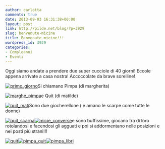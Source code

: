 ```yaml
---
author: carlotta
comments: true
date: 2013-09-03 16:31:38+00:00
layout: post
link: http://pilde.net/blog/?p=3929
slug: benvenute-micine
title: Benvenute micine!!!
wordpress_id: 3929
categories:
- Compleanni
- Eventi
---
```


Oggi siamo andate a prendere due super cucciole di 40 giorni! Eccole appena arrivate a casa nostra! Accoccolate da brave sorelline!

[![primo_giorno](http://pilde.net/blog/wp-content/uploads/2013/09/primo_giorno.jpg)](http://pilde.net/blog/wp-content/uploads/2013/09/primo_giorno.jpg)Si chiamano Pimpa (di margherita)

[![marghe_pimpa](http://pilde.net/blog/wp-content/uploads/2013/09/marghe_pimpa.jpg)](http://pilde.net/blog/wp-content/uploads/2013/09/marghe_pimpa.jpg)e Quit (di matilde)

[![quit_mati](http://pilde.net/blog/wp-content/uploads/2013/09/quit_mati.jpg)](http://pilde.net/blog/wp-content/uploads/2013/09/quit_mati.jpg)Sono due giocherellone ( e amano le scarpe come tutte le donne)

[![quit_scarpa](http://pilde.net/blog/wp-content/uploads/2013/09/quit_scarpa.jpg)](http://pilde.net/blog/wp-content/uploads/2013/09/quit_scarpa.jpg)[![micie_converse](http://pilde.net/blog/wp-content/uploads/2013/09/micie_converse.jpg)](http://pilde.net/blog/wp-content/uploads/2013/09/micie_converse.jpg)e sono buffissime, giocano tra di loro rotolandosi e facendosi gli agguati e poi si addormentano nelle posizioni e nei posti più strani!!!

[![quit](http://pilde.net/blog/wp-content/uploads/2013/09/quit2.jpg)](http://pilde.net/blog/wp-content/uploads/2013/09/quit2.jpg)[![pimpa_quit](http://pilde.net/blog/wp-content/uploads/2013/09/pimpa_quit.jpg)](http://pilde.net/blog/wp-content/uploads/2013/09/pimpa_quit.jpg)[![pimpa_libri](http://pilde.net/blog/wp-content/uploads/2013/09/pimpa_libri.jpg)](http://pilde.net/blog/wp-content/uploads/2013/09/pimpa_libri.jpg)
